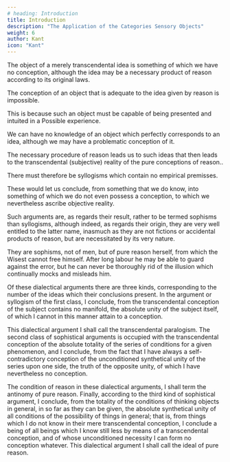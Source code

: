 ```yaml
---
# heading: Introduction
title: Introduction
description: "The Application of the Categories Sensory Objects"
weight: 6
author: Kant
icon: "Kant"
---
```



The object of a merely transcendental idea is something of which we have no conception, although the idea may be a necessary product of reason according to its original laws.

The conception of an object that is adequate to the idea given by reason is impossible.

This is because such an object must be capable of being presented and intuited in a Possible experience.

<!-- But we should express our meaning better, and with less risk of being misunderstood, if we said that  -->

We can have no knowledge of an object which perfectly corresponds to an idea, although we may have a problematic conception of it.

<!-- rests on the fact that we are led to such ideas by  -->

The necessary procedure of reason leads us to such ideas that then leads to the transcendental (subjective) reality of the pure conceptions of reason..

There must therefore be syllogisms which contain no empirical premisses.

These would let us conclude, from something that we do know, into something of which we do not even possess a conception, to which we nevertheless ascribe objective reality. 

<!-- , by an unavoidable illusion, -->

Such arguments are, as regards their result, rather to be termed sophisms than syllogisms, although indeed, as regards their origin, they are very well entitled to the latter name, inasmuch as they are not fictions or accidental products of reason, but are necessitated by its very nature. 

They are sophisms, not of men, but of pure reason herself, from which the Wisest cannot free himself. After long labour he may be able to guard against the error, but he can never be thoroughly rid of the illusion which continually mocks and misleads him.

Of these dialectical arguments there are three kinds, corresponding to the number of the ideas which their conclusions present. In the argument or syllogism of the first class, I conclude, from the transcendental conception of the subject contains no manifold, the absolute unity of the subject itself, of which I cannot in this manner attain to a conception.

This dialectical argument I shall call the transcendental paralogism. The second class of sophistical arguments is occupied with the transcendental conception of the absolute totality of the series of conditions for a given phenomenon, and I conclude, from the fact that I have always a self-contradictory conception of the unconditioned synthetical unity of the series upon one side, the truth of the opposite unity, of which I have nevertheless no conception. 

The condition of reason in these dialectical arguments, I shall term the antinomy of pure reason. Finally, according to the third kind of sophistical argument, I conclude, from the totality of the conditions of thinking objects in general, in so far as they can be given, the absolute synthetical unity of all conditions of the possibility of things in general; that is, from things which I do not know in their mere transcendental conception, I conclude a being of all beings which I know still less by means of a transcendental conception, and of whose unconditioned necessity I can form no conception whatever. This dialectical argument I shall call the ideal of pure reason.
